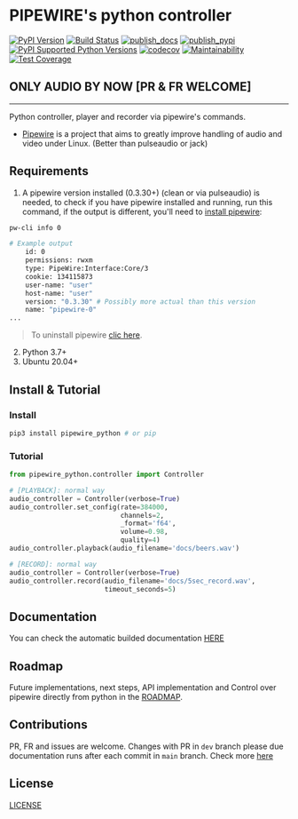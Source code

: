 # PIPEWIRE's python controller

[![PyPI Version][pypi-image]][pypi-url]
[![Build Status][build-image]][build-url]
[![publish_docs](https://github.com/pablodz/pipewire_python/actions/workflows/publish_docs.yml/badge.svg)](https://github.com/pablodz/pipewire_python/actions/workflows/publish_docs.yml)
[![publish_pypi](https://github.com/pablodz/pipewire_python/actions/workflows/publish_pypi.yml/badge.svg)](https://github.com/pablodz/pipewire_python/actions/workflows/publish_pypi.yml)
[![PyPI Supported Python Versions](https://img.shields.io/pypi/pyversions/pipewire_python.svg)][pypiversions-url]
[![codecov](https://codecov.io/gh/pablodz/pipewire_python/branch/main/graph/badge.svg?token=VN6O9QK3ZH)](https://codecov.io/gh/pablodz/pipewire_python)
[![Maintainability](https://api.codeclimate.com/v1/badges/fe82f8353628a4214abd/maintainability)](https://codeclimate.com/github/pablodz/pipewire_python/maintainability)
[![Test Coverage](https://api.codeclimate.com/v1/badges/fe82f8353628a4214abd/test_coverage)](https://codeclimate.com/github/pablodz/pipewire_python/test_coverage)

## **ONLY AUDIO BY NOW [PR & FR WELCOME]**

<hr>

Python controller, player and recorder via pipewire's commands.

- [Pipewire](https://gitlab.freedesktop.org/pipewire/pipewire) is a project that aims to greatly improve handling of audio and video under Linux. (Better than pulseaudio or jack)

## Requirements

1. A pipewire version installed (0.3.30+) (clean or via pulseaudio) is needed, to check if you have pipewire installed and running, run this command, if the output is different, you'll need to [install pipewire](./docs/INSTALL_PIPEWIRE.md):

```bash
pw-cli info 0
```

```bash
# Example output
    id: 0
    permissions: rwxm
    type: PipeWire:Interface:Core/3
    cookie: 134115873
    user-name: "user"
    host-name: "user"
    version: "0.3.30" # Possibly more actual than this version
    name: "pipewire-0"
...
```

> To uninstall pipewire [clic here](./docs/UNINSTALL_PIPEWIRE.md).

2.  Python 3.7+
3.  Ubuntu 20.04+

## Install & Tutorial

### Install

```bash
pip3 install pipewire_python # or pip
```

### Tutorial

```python
from pipewire_python.controller import Controller

# [PLAYBACK]: normal way
audio_controller = Controller(verbose=True)
audio_controller.set_config(rate=384000,
                            channels=2,
                            _format='f64',
                            volume=0.98,
                            quality=4)
audio_controller.playback(audio_filename='docs/beers.wav')

# [RECORD]: normal way
audio_controller = Controller(verbose=True)
audio_controller.record(audio_filename='docs/5sec_record.wav',
                        timeout_seconds=5)
```

## Documentation

You can check the automatic builded documentation [HERE](https://pablodz.github.io/pipewire_python/html/)

## Roadmap

Future implementations, next steps, API implementation and Control over pipewire directly from python in the [ROADMAP](docs/ROADMAP.md).

## Contributions

PR, FR and issues are welcome. Changes with PR in `dev` branch please due documentation runs after each commit in `main` branch. Check more [here](docs/NEW_RELEASE.md)

## License

[LICENSE](./LICENSE)

<!-- Badges -->

[pypi-image]: https://img.shields.io/pypi/v/pipewire_python
[pypi-url]: https://pypi.org/project/pipewire_python/
[build-image]: https://github.com/pablodz/pipewire_python/actions/workflows/build.yml/badge.svg
[build-url]: https://github.com/pablodz/pipewire_python/actions/workflows/build.yml
[coverage-image]: https://codecov.io/gh/pablodz/pipewire_python/branch/main/graph/badge.svg
[coverage-url]: https://codecov.io/gh/pablodz/pipewire_python
[quality-image]: https://api.codeclimate.com/v1/badges/3130fa0ba3b7993fbf0a/maintainability
[quality-url]: https://codeclimate.com/github/pablodz/pipewire_python
[pypiversions-url]: https://pypi.python.org/pypi/pipewire_python/
